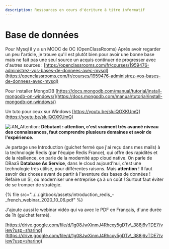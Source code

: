 ```yaml
---
description: Ressources en cours d'écriture à titre informatif
---
```


# Base de données

Pour Mysql il y a un MOOC de OC (OpenClassRooms) Après avoir regarder un peu l'article, je trouve qu'il est plutôt bien pour avoir une bonne base mais ne fait pas une seul source un acquis continuer de progresser avec d'autres sources : [https://openclassrooms.com/fr/courses/1959476-administrez-vos-bases-de-donnees-avec-mysql](https://openclassrooms.com/fr/courses/1959476-administrez-vos-bases-de-donnees-avec-mysql)

Pour installer MongoDB [https://docs.mongodb.com/manual/tutorial/install-mongodb-on-windows/](https://docs.mongodb.com/manual/tutorial/install-mongodb-on-windows/)

Un tuto pour ceux sur Windows [https://youtu.be/sluiQOXKUmQ](https://youtu.be/sluiQOXKUmQ)

<img src="https://cdn.discordapp.com/emojis/626130889197486134.png?v=1" alt=":AN_Attention:" data-size="line"> **Débutant : attention, c'est vraiment très avancé niveau des connaissances, faut comprendre plusieurs domaines et avoir de l'expérience.**&#x20;

Je partage une Introduction (guichet fermé que j'ai reçu dans mes mails) à la technologie Redis (par l'équipe Redis France), qui offre des rapidités et de la résilience, on parle de la modernité app cloud native. On parle de DBaaS **Database As Service**, dans le cloud aujourd'hui, c'est une technologie très utilisé, pour différentes raisons. Mais **attention** ! Il faut savoir des choses avant de partir à l'aventure des bases de données ! Refaire un SI, ou moderniser une entreprise ça à un coût ! Surtout faut éviter de se tromper de stratégie.&#x20;

{% file src="../../.gitbook/assets/introduction_redis_-_french_webinar_2020_10_06.pdf" %}

J'ajoute aussi le webinar vidéo qui va avec le PDF en Français, d'une durée de 1h (guichet fermé).

[https://drive.google.com/file/d/1g08JwXinmJ4Rhcxy5gDTv\_388j6vTDE7/view?usp=sharing](https://drive.google.com/file/d/1g08JwXinmJ4Rhcxy5gDTv\_388j6vTDE7/view?usp=sharing)
